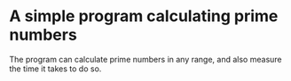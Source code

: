 # A simple program calculating prime numbers
The program can calculate prime numbers in any range, and also measure the time it takes to do so.
